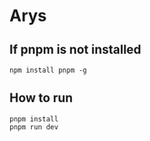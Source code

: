 # Arys

## If pnpm is not installed

```shell
npm install pnpm -g
```

## How to run

```shell
pnpm install
pnpm run dev
```
